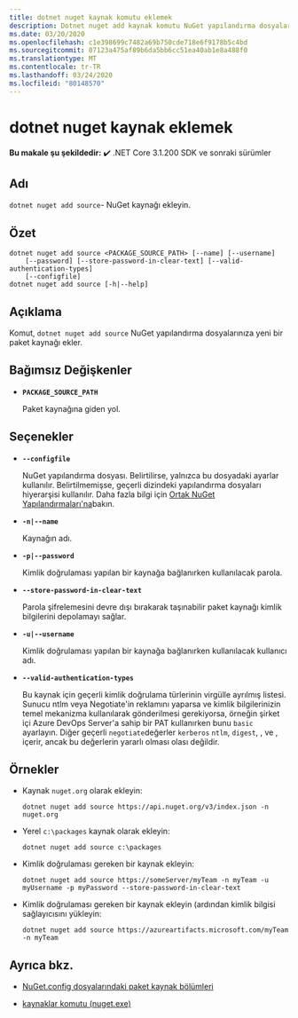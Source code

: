 ```yaml
---
title: dotnet nuget kaynak komutu eklemek
description: Dotnet nuget add kaynak komutu NuGet yapılandırma dosyalarınıza yeni bir paket kaynağı ekler.
ms.date: 03/20/2020
ms.openlocfilehash: c1e398699c7482a69b750cde718e6f9178b5c4bd
ms.sourcegitcommit: 07123a475af89b6da5bb6cc51ea40ab1e8a488f0
ms.translationtype: MT
ms.contentlocale: tr-TR
ms.lasthandoff: 03/24/2020
ms.locfileid: "80148570"
---
```

# <a name="dotnet-nuget-add-source"></a>dotnet nuget kaynak eklemek

**Bu makale şu şekildedir:** ✔️ .NET Core 3.1.200 SDK ve sonraki sürümler

## <a name="name"></a>Adı

`dotnet nuget add source`- NuGet kaynağı ekleyin.

## <a name="synopsis"></a>Özet

```dotnetcli
dotnet nuget add source <PACKAGE_SOURCE_PATH> [--name] [--username]
    [--password] [--store-password-in-clear-text] [--valid-authentication-types]
    [--configfile]
dotnet nuget add source [-h|--help]
```

## <a name="description"></a>Açıklama

Komut, `dotnet nuget add source` NuGet yapılandırma dosyalarınıza yeni bir paket kaynağı ekler.

## <a name="arguments"></a>Bağımsız Değişkenler

- **`PACKAGE_SOURCE_PATH`**

  Paket kaynağına giden yol.

## <a name="options"></a>Seçenekler

- **`--configfile`**

  NuGet yapılandırma dosyası. Belirtilirse, yalnızca bu dosyadaki ayarlar kullanılır. Belirtilmemişse, geçerli dizindeki yapılandırma dosyaları hiyerarşisi kullanılır. Daha fazla bilgi için [Ortak NuGet Yapılandırmaları'na](https://docs.microsoft.com/nuget/consume-packages/configuring-nuget-behavior)bakın.

- **`-n|--name`**

  Kaynağın adı.

- **`-p|--password`**

  Kimlik doğrulaması yapılan bir kaynağa bağlanırken kullanılacak parola.

- **`--store-password-in-clear-text`**

  Parola şifrelemesini devre dışı bırakarak taşınabilir paket kaynağı kimlik bilgilerini depolamayı sağlar.

- **`-u|--username`**

  Kimlik doğrulaması yapılan bir kaynağa bağlanırken kullanılacak kullanıcı adı.

- **`--valid-authentication-types`**

  Bu kaynak için geçerli kimlik doğrulama türlerinin virgülle ayrılmış listesi. Sunucu ntlm veya Negotiate'in reklamını yaparsa ve kimlik bilgilerinizin temel mekanizma kullanılarak gönderilmesi gerekiyorsa, örneğin şirket içi Azure DevOps Server'a sahip bir PAT kullanırken bunu `basic` ayarlayın. Diğer geçerli `negotiate`değerler `kerberos` `ntlm`, `digest`, , ve , içerir, ancak bu değerlerin yararlı olması olası değildir.

## <a name="examples"></a>Örnekler

- Kaynak `nuget.org` olarak ekleyin:

  ```dotnetcli
  dotnet nuget add source https://api.nuget.org/v3/index.json -n nuget.org
  ```

- Yerel `c:\packages` kaynak olarak ekleyin:

  ```dotnetcli
  dotnet nuget add source c:\packages
  ```

- Kimlik doğrulaması gereken bir kaynak ekleyin:

  ```dotnetcli
  dotnet nuget add source https://someServer/myTeam -n myTeam -u myUsername -p myPassword --store-password-in-clear-text
  ```

- Kimlik doğrulaması gereken bir kaynak ekleyin (ardından kimlik bilgisi sağlayıcısını yükleyin:

  ```dotnetcli
  dotnet nuget add source https://azureartifacts.microsoft.com/myTeam -n myTeam
  ```

## <a name="see-also"></a>Ayrıca bkz.

- [NuGet.config dosyalarındaki paket kaynak bölümleri](/nuget/reference/nuget-config-file#package-source-sections)

- [kaynaklar komutu (nuget.exe)](/nuget/reference/cli-reference/cli-ref-sources)
